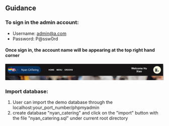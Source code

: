 ## Guidance

### To sign in the admin account:
- Username: admin@a.com
- Password: P@ssw0rd 
#### Once sign in, the account name will be appearing at the top right hand corner
![user signed in ](readme_images/sign_in.png)

### Import database:
1. User can import the demo database through the localhost:your_port_number/phpmyadmin
2. create database "nyan_catering" and click on the "import" button with the file "nyan_catering.sql" under current root directory

